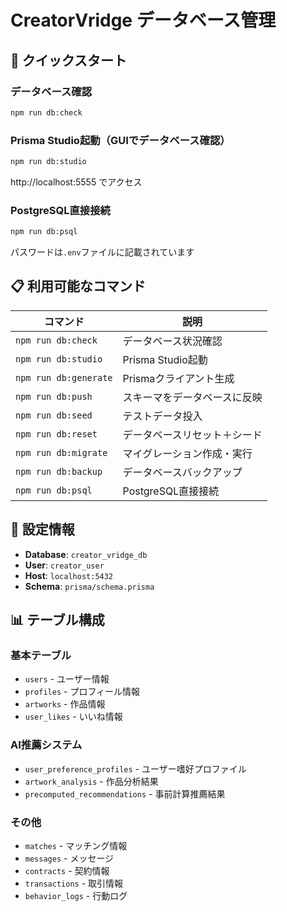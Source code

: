 # CreatorVridge データベース管理

## 🚀 クイックスタート

### データベース確認
```bash
npm run db:check
```

### Prisma Studio起動（GUIでデータベース確認）
```bash
npm run db:studio
```
http://localhost:5555 でアクセス

### PostgreSQL直接接続
```bash
npm run db:psql
```
パスワードは`.env`ファイルに記載されています

## 📋 利用可能なコマンド

| コマンド | 説明 |
|---------|------|
| `npm run db:check` | データベース状況確認 |
| `npm run db:studio` | Prisma Studio起動 |
| `npm run db:generate` | Prismaクライアント生成 |
| `npm run db:push` | スキーマをデータベースに反映 |
| `npm run db:seed` | テストデータ投入 |
| `npm run db:reset` | データベースリセット＋シード |
| `npm run db:migrate` | マイグレーション作成・実行 |
| `npm run db:backup` | データベースバックアップ |
| `npm run db:psql` | PostgreSQL直接接続 |

## 🔧 設定情報

- **Database**: `creator_vridge_db`
- **User**: `creator_user`
- **Host**: `localhost:5432`
- **Schema**: `prisma/schema.prisma`

## 📊 テーブル構成

### 基本テーブル
- `users` - ユーザー情報
- `profiles` - プロフィール情報
- `artworks` - 作品情報
- `user_likes` - いいね情報

### AI推薦システム
- `user_preference_profiles` - ユーザー嗜好プロファイル
- `artwork_analysis` - 作品分析結果
- `precomputed_recommendations` - 事前計算推薦結果

### その他
- `matches` - マッチング情報
- `messages` - メッセージ
- `contracts` - 契約情報
- `transactions` - 取引情報
- `behavior_logs` - 行動ログ